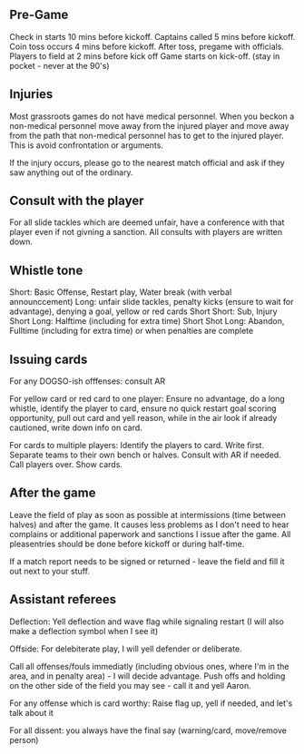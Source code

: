 ## Pre-Game

Check in starts 10 mins before kickoff. 
Captains called 5 mins before kickoff.
Coin toss occurs 4 mins before kickoff. 
After toss, pregame with officials. 
Players to field at 2 mins before kick off
Game starts on kick-off. (stay in pocket - never at the 90's)

## Injuries

Most grassroots games do not have medical personnel. When you beckon a non-medical personnel move away from the injured player and move away from the path that non-medical personnel has to get to the injured player. This is avoid confrontation or arguments.

If the injury occurs, please go to the nearest match official and ask if they saw anything out of the ordinary. 

## Consult with the player

For all slide tackles which are deemed unfair, have a conference with that player even if not givning a sanction. All consults with players are written down.

## Whistle tone

Short: Basic Offense, Restart play, Water break (with verbal announccement)
Long: unfair slide tackles, penalty kicks (ensure to wait for advantage), denying a goal, yellow or red cards
Short Short: Sub, Injury
Short Long: Halftime (including for extra time)
Short Shot Long: Abandon, Fulltime (including for extra time) or when penalties are complete

## Issuing cards

For any DOGSO-ish offfenses: consult AR

For yellow card or red card to one player: Ensure no advantage, do a long whistle, identify the player to card, ensure no quick restart goal scoring opportunity, pull out card and yell reason, while in the air look if already cautioned, write down info on card.

For cards to multiple players: Identify the players to card. Write first. Separate teams to their own bench or halves. Consult with AR if needed. Call players over. Show cards.

## After the game

Leave the field of play as soon as possible at intermissions (time between halves) and after the game. It causes less problems as I don't need to hear complains or additional paperwork and sanctions I issue after the game. All pleasentries should be done before kickoff or during half-time.

If a match report needs to be signed or returned - leave the field and fill it out next to your stuff. 

## Assistant referees

Deflection: Yell deflection and wave flag while signaling restart (I will also make a deflection symbol when I see it)

Offside: For delebiterate play, I will yell defender or deliberate.

Call all offenses/fouls immediatly (including obvious ones, where I'm in the area, and in penalty area) - I will decide advantage. Push offs and holding on the other side of the field you may see - call it and yell Aaron.

For any offense which is card worthy: Raise flag up, yell if needed, and let's talk about it

For all dissent: you always have the final say (warning/card, move/remove person)
